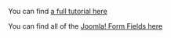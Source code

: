 You can find [a full tutorial here]("https://docs.joomla.org/J4.x:Creating_a_Simple_Module")

You can find all of the [Joomla! Form Fields here](https://docs.joomla.org/Standard_form_field_types)

